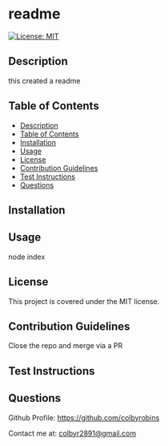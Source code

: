 # readme
  [![License: MIT](https://img.shields.io/badge/License-MIT-yellow.svg)](https://choosealicense.com/licenses/mit/)

## Description
this created a readme 

## Table of Contents

* [Description](#Description)
* [Table of Contents](#table-of-contents)
* [Installation](#Installation)
* [Usage](#Usage)
* [License](#License)
* [Contribution Guidelines](#contribution-guidelines)
* [Test Instructions](#test-instructions)
* [Questions](#Questions)


## Installation 


## Usage
node index

## License
This project is covered under the MIT license.

## Contribution Guidelines
Close the repo and merge via a PR

## Test Instructions 


## Questions

Github Profile: https://github.com/colbyrobins

Contact me at: colbyr2891@gmail.com
